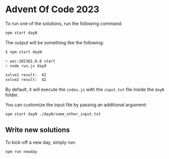 # Advent Of Code 2023

To run one of the solutions, run the following command:
```sh
npm start dayN
```

The output will be something like the following:
```sh
$ npm start dayN

> aoc-2023@1.0.0 start
> node run.js day0

solve1 result:  42
solve2 result:  42
```

By default, it will execute the `index.js` with the `input.txt` file inside the `dayN` folder.

You can customize the input file by passing an additional argument:
```sh
npm start dayN ./dayN/some_other_input.txt
```

## Write new solutions

To kick-off a new day, simply  run:
```sh
npm run newday
```
